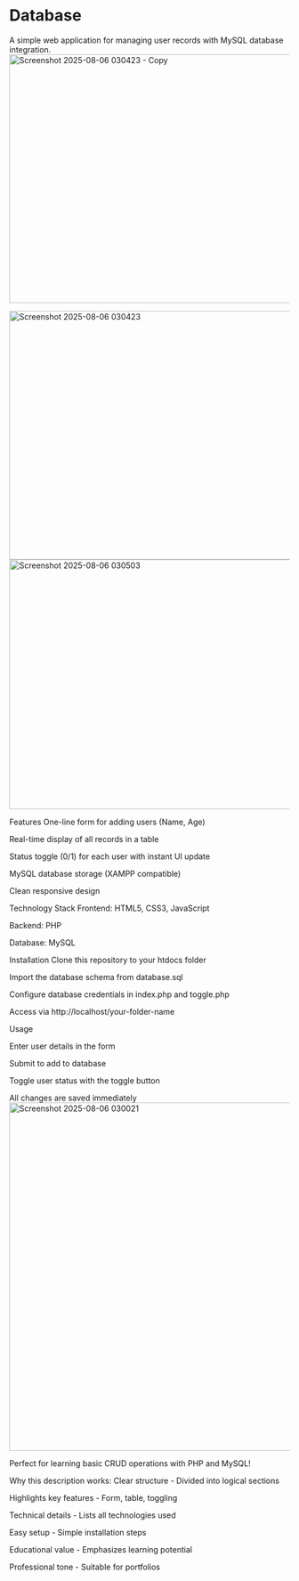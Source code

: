 # Database
A simple web application for managing user records with MySQL database integration.
<img width="1001" height="447" alt="Screenshot 2025-08-06 030423 - Copy" src="https://github.com/user-attachments/assets/234e883d-221c-46e7-803a-1ca66d00d0e4" />

<img width="1001" height="447" alt="Screenshot 2025-08-06 030423" src="https://github.com/user-attachments/assets/932607e7-5723-4447-b9bb-1d3456e3cdfc" />

<img width="738" height="449" alt="Screenshot 2025-08-06 030503" src="https://github.com/user-attachments/assets/0269e54e-f778-49c0-b103-e3b0b6526244" />

Features
One-line form for adding users (Name, Age)

Real-time display of all records in a table

Status toggle (0/1) for each user with instant UI update

MySQL database storage (XAMPP compatible)

Clean responsive design

Technology Stack
Frontend: HTML5, CSS3, JavaScript

Backend: PHP

Database: MySQL

Installation
Clone this repository to your htdocs folder

Import the database schema from database.sql

Configure database credentials in index.php and toggle.php

Access via http://localhost/your-folder-name

Usage

Enter user details in the form

Submit to add to database

Toggle user status with the toggle button

All changes are saved immediately
<img width="1029" height="626" alt="Screenshot 2025-08-06 030021" src="https://github.com/user-attachments/assets/e53610ea-12fd-4e13-994c-14058355a68b" />

Perfect for learning basic CRUD operations with PHP and MySQL!

Why this description works:
Clear structure - Divided into logical sections

Highlights key features - Form, table, toggling

Technical details - Lists all technologies used

Easy setup - Simple installation steps

Educational value - Emphasizes learning potential

Professional tone - Suitable for portfolios

